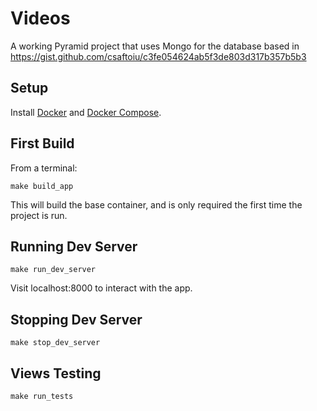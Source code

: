 # Videos

A working Pyramid project that uses Mongo for the database based in https://gist.github.com/csaftoiu/c3fe054624ab5f3de803d317b357b5b3

## Setup

Install [Docker](https://docs.docker.com/install/) and [Docker Compose](https://docs.docker.com/compose/install/).

## First Build

From a terminal:

    make build_app

This will build the base container, and is only required the first time the project is run.

## Running Dev Server

    make run_dev_server
    
Visit localhost:8000 to interact with the app.

## Stopping Dev Server

    make stop_dev_server

## Views Testing

    make run_tests
